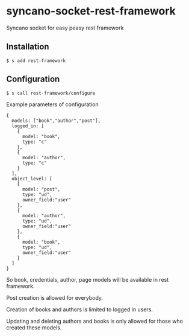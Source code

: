 # syncano-socket-rest-framework
Syncano socket for easy peasy rest framework
## Installation
`$ s add rest-framework` 
## Configuration
`$ s call rest-framework/configure`

Example parameters of configuration
```
{
  models: ["book","author","post"],
  logged_in: [
    {
      model: "book",
      type: "c"
    },
    {
      model: "author",
      type: "c"
    }
  ],
  object_level: [
    {
      model: "post",
      type: "ud",
      owner_field:"user"
    },
    {
      model: "author",
      type: "ud",
      owner_field:"user"
    },
    {
      model: "book",
      type: "ud",
      owner_field:"user"
    }
  ]
}
```
So book, credentials, author, page models will be available in rest framework.

Post creation is allowed for everybody.

Creation of books and authors is limited to logged in users.

Updating and deleting authors and books is only allowed for those who created these models.
